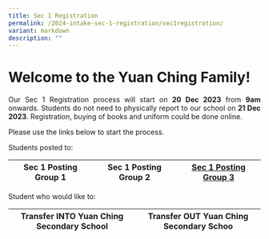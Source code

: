 ```yaml
---
title: Sec 1 Registration
permalink: /2024-intake-sec-1-registration/sec1registration/
variant: markdown
description: ""
---
```

# Welcome to the Yuan Ching Family!

<p style="text-align: justify;">Our Sec 1 Registration process will start on <strong>20 Dec 2023</strong> from <strong>9am </strong> onwards.
Students do not need to physically report to our school on <strong>21 Dec 2023</strong>. Registration, buying of books and uniform could be done online. </p>

Please use the links below to start the process.

Students posted to:


| Sec 1 Posting Group 1 | Sec 1 Posting Group 2 | [Sec 1 Posting Group 3](/2024-intake-sec-1-registration/sec1pg3/) |
| -------- | -------- | -------- |


Student who would like to: 

| Transfer INTO Yuan Ching Secondary School | Transfer OUT Yuan Ching Secondary Schoo | 
| -------- | -------- |
